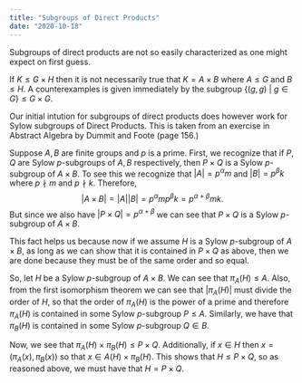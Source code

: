 ```yaml
---
title: "Subgroups of Direct Products"
date: "2020-10-18"
---
```


Subgroups of direct products are not so easily characterized as one might expect on first guess. 

If $K \leq G \times H$ then it is not necessarily true that $K = A \times B$ where $A \leq G$ and $B \leq H.$ A counterexamples is given immediately by the subgroup $\{(g,g) \ | \ g \in G\} \leq G \times G.$

Our initial intution for subgroups of direct products does however work for Sylow subgroups of Direct Products. This is taken from an exercise in Abstract Algebra by Dummit and Foote (page 156.)

  Suppose $A,B$ are finite groups and $p$ is a prime. First, we recognize that if $P,Q$ are Sylow $p$-subgroups of $A,B$ respectively, then $P \times Q$ is a Sylow $p$-subgroup of $A \times B.$ To see this we recognize that $|A| = p^{\alpha}m$ and $|B| = p^{\beta}k$ where $p \nmid m$ and $p \nmid k.$ Therefore, $$| A \times B | = |A||B| = p^{\alpha}mp^{\beta}k = p^{\alpha + \beta}mk.$$
  But since we also have $|P \times Q| = p^{\alpha + \beta}$ we can see that $P \times Q$ is a Sylow $p$-subgroup of $A \times B.$

  This fact helps us because now if we assume $H$ is a Sylow $p$-subgroup of $A \times B,$ as long as we can show that it is contained in $P \times Q$ as above, then we are done because they must be of the same order and so equal.

  So, let $H$ be a Sylow $p$-subgroup of $A \times B.$ We can see that $\pi_A(H) \leq A.$ Also, from the first isomorphism theorem we can see that $|\pi_A(H)|$ must divide the order of $H,$ so that the order of $\pi_A(H)$ is the power of a prime and therefore $\pi_A(H)$ is contained in some Sylow $p$-subgroup $P \leq A.$ Similarly, we have that $\pi_B(H)$ is contained in some Sylow $p$-subgroup $Q \in B.$ 
  
  Now, we see that $\pi_A(H) \times \pi_B(H) \leq P \times Q.$ Additionally, if $x \in H$ then $x = (\pi_A(x),\pi_B(x))$ so that $x \in A(H) \times \pi_B(H).$ This shows that $H \leq P \times Q,$ so as reasoned above, we must have that $H = P \times Q.$